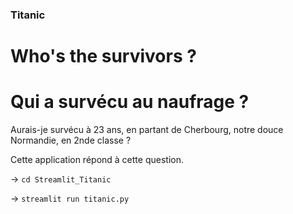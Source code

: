 ### Titanic
# Who's the survivors ?
# Qui a survécu au naufrage ?


Aurais-je survécu à 23 ans, en partant de Cherbourg, notre douce Normandie, en 2nde classe ?

Cette application répond à cette question.

-> ```cd Streamlit_Titanic```

-> ```streamlit run titanic.py```

